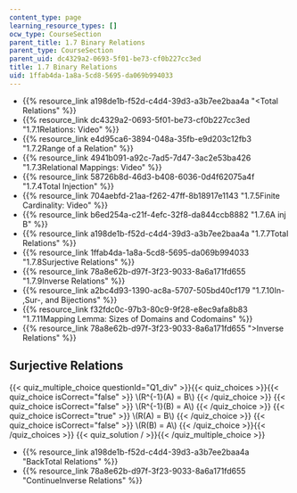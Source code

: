 ```yaml
---
content_type: page
learning_resource_types: []
ocw_type: CourseSection
parent_title: 1.7 Binary Relations
parent_type: CourseSection
parent_uid: dc4329a2-0693-5f01-be73-cf0b227cc3ed
title: 1.7 Binary Relations
uid: 1ffab4da-1a8a-5cd8-5695-da069b994033
---
```


*   {{% resource_link a198de1b-f52d-c4d4-39d3-a3b7ee2baa4a "\<Total Relations" %}}
*   {{% resource_link dc4329a2-0693-5f01-be73-cf0b227cc3ed "1.7.1Relations: Video" %}}
*   {{% resource_link e4d95ca6-3894-048a-35fb-e9d203c12fb3 "1.7.2Range of a Relation" %}}
*   {{% resource_link 4941b091-a92c-7ad5-7d47-3ac2e53ba426 "1.7.3Relational Mappings: Video" %}}
*   {{% resource_link 58726b8d-46d3-b408-6036-0d4f62075a4f "1.7.4Total Injection" %}}
*   {{% resource_link 704aebfd-21aa-f262-47ff-8b18917e1143 "1.7.5Finite Cardinality: Video" %}}
*   {{% resource_link b6ed254a-c21f-4efc-32f8-da844ccb8882 "1.7.6A inj B" %}}
*   {{% resource_link a198de1b-f52d-c4d4-39d3-a3b7ee2baa4a "1.7.7Total Relations" %}}
*   {{% resource_link 1ffab4da-1a8a-5cd8-5695-da069b994033 "1.7.8Surjective Relations" %}}
*   {{% resource_link 78a8e62b-d97f-3f23-9033-8a6a171fd655 "1.7.9Inverse Relations" %}}
*   {{% resource_link a2bc4d93-1390-ac8a-5707-505bd40cf179 "1.7.10In- ,Sur-, and Bijections" %}}
*   {{% resource_link f32fdc0c-97b3-80c9-9f28-e8ec9afa8b83 "1.7.11Mapping Lemma: Sizes of Domains and Codomains" %}}
*   {{% resource_link 78a8e62b-d97f-3f23-9033-8a6a171fd655 "\>Inverse Relations" %}}

Surjective Relations
--------------------

{{< quiz_multiple_choice questionId="Q1_div" >}}{{< quiz_choices >}}{{< quiz_choice isCorrect="false" >}}&nbsp;\\(R^{-1}(A) = B\\)&nbsp;{{< /quiz_choice >}}
{{< quiz_choice isCorrect="false" >}}&nbsp;\\(R^{-1}(B) = A\\)&nbsp;{{< /quiz_choice >}}
{{< quiz_choice isCorrect="true" >}}&nbsp;\\(R(A) = B\\)&nbsp;{{< /quiz_choice >}}
{{< quiz_choice isCorrect="false" >}}&nbsp;\\(R(B) = A\\)&nbsp;{{< /quiz_choice >}}{{< /quiz_choices >}}
{{< quiz_solution / >}}{{< /quiz_multiple_choice >}}

*   {{% resource_link a198de1b-f52d-c4d4-39d3-a3b7ee2baa4a "BackTotal Relations" %}}
*   {{% resource_link 78a8e62b-d97f-3f23-9033-8a6a171fd655 "ContinueInverse Relations" %}}